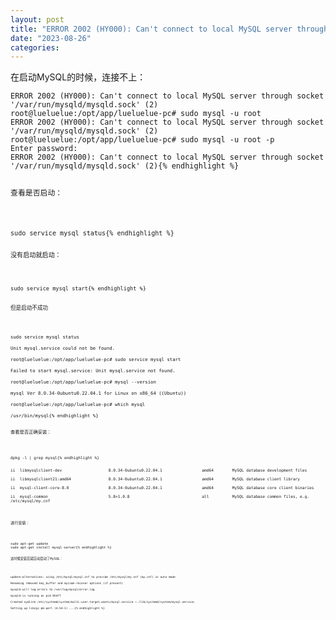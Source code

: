 ```yaml
---
layout: post
title: "ERROR 2002 (HY000): Can't connect to local MySQL server through socket '/var/run/mysqld/mysqld.sock' (2)"
date: "2023-08-26"
categories: 
---
```

<p>在启动MySQL的时候，连接不上：</p>

<pre>
<code>ERROR 2002 (HY000): Can&#39;t connect to local MySQL server through socket &#39;/var/run/mysqld/mysqld.sock&#39; (2)
root@lueluelue:/opt/app/lueluelue-pc# sudo mysql -u root
ERROR 2002 (HY000): Can&#39;t connect to local MySQL server through socket &#39;/var/run/mysqld/mysqld.sock&#39; (2)
root@lueluelue:/opt/app/lueluelue-pc# sudo mysql -u root -p
Enter password:
ERROR 2002 (HY000): Can&#39;t connect to local MySQL server through socket &#39;/var/run/mysqld/mysqld.sock&#39; (2){% endhighlight %}

<p>查看是否启动：</p>

<pre>
<code>sudo service mysql status{% endhighlight %}

<p>没有启动就启动：</p>

<pre>
<code>sudo service mysql start{% endhighlight %}

<p>但是启动不成功</p>

<pre>
<code>sudo service mysql status

Unit mysql.service could not be found.

root@lueluelue:/opt/app/lueluelue-pc# sudo service mysql start

Failed to start mysql.service: Unit mysql.service not found.

root@lueluelue:/opt/app/lueluelue-pc# mysql --version

mysql Ver 8.0.34-0ubuntu0.22.04.1 for Linux on x86_64 ((Ubuntu))

root@lueluelue:/opt/app/lueluelue-pc# which mysql

/usr/bin/mysql{% endhighlight %}

<p>查看是否正确安装：</p>

<pre>
<code>dpkg -l | grep mysql{% endhighlight %}

<p>ii&nbsp; libmysqlclient-dev&nbsp;&nbsp;&nbsp;&nbsp;&nbsp;&nbsp;&nbsp;&nbsp;&nbsp;&nbsp;&nbsp;&nbsp;&nbsp;&nbsp;&nbsp;&nbsp;&nbsp;&nbsp;&nbsp; 8.0.34-0ubuntu0.22.04.1&nbsp;&nbsp;&nbsp;&nbsp;&nbsp;&nbsp;&nbsp;&nbsp;&nbsp;&nbsp;&nbsp;&nbsp;&nbsp;&nbsp;&nbsp;&nbsp; amd64&nbsp;&nbsp;&nbsp;&nbsp;&nbsp;&nbsp;&nbsp; MySQL database development files<br />
ii&nbsp; libmysqlclient21:amd64&nbsp;&nbsp;&nbsp;&nbsp;&nbsp;&nbsp;&nbsp;&nbsp;&nbsp;&nbsp;&nbsp;&nbsp;&nbsp;&nbsp;&nbsp; 8.0.34-0ubuntu0.22.04.1&nbsp;&nbsp;&nbsp;&nbsp;&nbsp;&nbsp;&nbsp;&nbsp;&nbsp;&nbsp;&nbsp;&nbsp;&nbsp;&nbsp;&nbsp;&nbsp; amd64&nbsp;&nbsp;&nbsp;&nbsp;&nbsp;&nbsp;&nbsp; MySQL database client library<br />
ii&nbsp; mysql-client-core-8.0&nbsp;&nbsp;&nbsp;&nbsp;&nbsp;&nbsp;&nbsp;&nbsp;&nbsp;&nbsp;&nbsp;&nbsp;&nbsp;&nbsp;&nbsp;&nbsp; 8.0.34-0ubuntu0.22.04.1&nbsp;&nbsp;&nbsp;&nbsp;&nbsp;&nbsp;&nbsp;&nbsp;&nbsp;&nbsp;&nbsp;&nbsp;&nbsp;&nbsp;&nbsp;&nbsp; amd64&nbsp;&nbsp;&nbsp;&nbsp;&nbsp;&nbsp;&nbsp; MySQL database core client binaries<br />
ii&nbsp; mysql-common&nbsp;&nbsp;&nbsp;&nbsp;&nbsp;&nbsp;&nbsp;&nbsp;&nbsp;&nbsp;&nbsp;&nbsp;&nbsp;&nbsp;&nbsp;&nbsp;&nbsp;&nbsp;&nbsp;&nbsp;&nbsp;&nbsp;&nbsp;&nbsp;&nbsp; 5.8+1.0.8&nbsp;&nbsp;&nbsp;&nbsp;&nbsp;&nbsp;&nbsp;&nbsp;&nbsp;&nbsp;&nbsp;&nbsp;&nbsp;&nbsp;&nbsp;&nbsp;&nbsp;&nbsp;&nbsp;&nbsp;&nbsp;&nbsp;&nbsp;&nbsp;&nbsp;&nbsp;&nbsp;&nbsp;&nbsp;&nbsp; all&nbsp;&nbsp;&nbsp;&nbsp;&nbsp;&nbsp;&nbsp;&nbsp;&nbsp; MySQL database common files, e.g. /etc/mysql/my.cnf</p>

<p>进行安装：</p>

<pre>
<code>sudo apt-get update
sudo apt-get install mysql-server{% endhighlight %}

<p>这时候安装后就自动启动了MySQL：</p>

<pre>
<code>update-alternatives: using /etc/mysql/mysql.cnf to provide /etc/mysql/my.cnf (my.cnf) in auto mode

Renaming removed key_buffer and myisam-recover options (if present)

mysqld will log errors to /var/log/mysql/error.log

mysqld is running as pid 85477

Created symlink /etc/systemd/system/multi-user.target.wants/mysql.service &rarr; /lib/systemd/system/mysql.service.

Setting up libcgi-pm-perl (4.54-1) ...{% endhighlight %}

<p>&nbsp;</p>

<p>&nbsp;</p>

